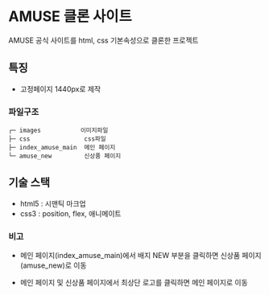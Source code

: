 # AMUSE 클론 사이트
AMUSE 공식 사이트를 html, css 기본속성으로 클론한 프로젝트
## 특징
- 고정페이지 1440px로 제작
### 파일구조
```
┌─ images           이미지파일
├─ css               css파일
├─ index_amuse_main  메인 페이지
└─ amuse_new         신상품 페이지
```
## 기술 스택
- html5 : 시맨틱 마크업
- css3 : position, flex, 애니메이트
### 비고
- 메인 페이지(index_amuse_main)에서 배지 NEW 부분을 클릭하면 신상품 페이지(amuse_new)로 이동

- 메인 페이지 및 신상품 페이지에서 최상단 로고를 클릭하면 메인 페이지로 이동
